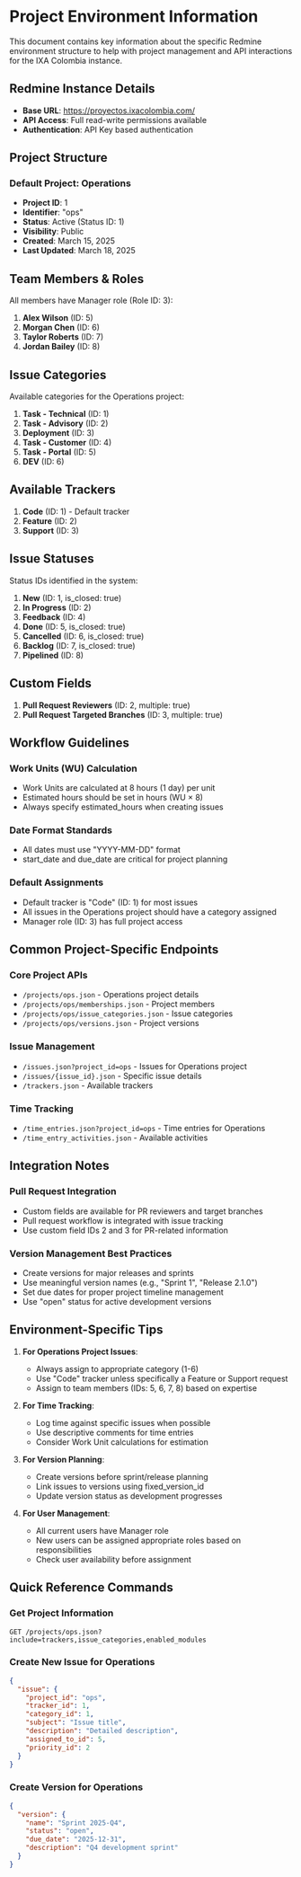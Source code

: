 # Project Environment Information

This document contains key information about the specific Redmine environment structure to help with project management and API interactions for the IXA Colombia instance.

## Redmine Instance Details

- **Base URL**: https://proyectos.ixacolombia.com/
- **API Access**: Full read-write permissions available
- **Authentication**: API Key based authentication

## Project Structure

### Default Project: Operations
- **Project ID**: 1
- **Identifier**: "ops"
- **Status**: Active (Status ID: 1)
- **Visibility**: Public
- **Created**: March 15, 2025
- **Last Updated**: March 18, 2025

## Team Members & Roles

All members have Manager role (Role ID: 3):

1. **Alex Wilson** (ID: 5)
2. **Morgan Chen** (ID: 6) 
3. **Taylor Roberts** (ID: 7)
4. **Jordan Bailey** (ID: 8)

## Issue Categories

Available categories for the Operations project:

1. **Task - Technical** (ID: 1)
2. **Task - Advisory** (ID: 2)
3. **Deployment** (ID: 3)
4. **Task - Customer** (ID: 4)
5. **Task - Portal** (ID: 5)
6. **DEV** (ID: 6)

## Available Trackers

1. **Code** (ID: 1) - Default tracker
2. **Feature** (ID: 2)
3. **Support** (ID: 3)

## Issue Statuses

Status IDs identified in the system:

1. **New** (ID: 1, is_closed: true)
2. **In Progress** (ID: 2)
3. **Feedback** (ID: 4)
4. **Done** (ID: 5, is_closed: true)
5. **Cancelled** (ID: 6, is_closed: true)
6. **Backlog** (ID: 7, is_closed: true)
7. **Pipelined** (ID: 8)

## Custom Fields

1. **Pull Request Reviewers** (ID: 2, multiple: true)
2. **Pull Request Targeted Branches** (ID: 3, multiple: true)

## Workflow Guidelines

### Work Units (WU) Calculation
- Work Units are calculated at 8 hours (1 day) per unit
- Estimated hours should be set in hours (WU × 8)
- Always specify estimated_hours when creating issues

### Date Format Standards
- All dates must use "YYYY-MM-DD" format
- start_date and due_date are critical for project planning

### Default Assignments
- Default tracker is "Code" (ID: 1) for most issues
- All issues in the Operations project should have a category assigned
- Manager role (ID: 3) has full project access

## Common Project-Specific Endpoints

### Core Project APIs
- `/projects/ops.json` - Operations project details
- `/projects/ops/memberships.json` - Project members
- `/projects/ops/issue_categories.json` - Issue categories
- `/projects/ops/versions.json` - Project versions

### Issue Management
- `/issues.json?project_id=ops` - Issues for Operations project
- `/issues/{issue_id}.json` - Specific issue details
- `/trackers.json` - Available trackers

### Time Tracking
- `/time_entries.json?project_id=ops` - Time entries for Operations
- `/time_entry_activities.json` - Available activities

## Integration Notes

### Pull Request Integration
- Custom fields are available for PR reviewers and target branches
- Pull request workflow is integrated with issue tracking
- Use custom field IDs 2 and 3 for PR-related information

### Version Management Best Practices
- Create versions for major releases and sprints
- Use meaningful version names (e.g., "Sprint 1", "Release 2.1.0")
- Set due dates for proper project timeline management
- Use "open" status for active development versions

## Environment-Specific Tips

1. **For Operations Project Issues**:
   - Always assign to appropriate category (1-6)
   - Use "Code" tracker unless specifically a Feature or Support request
   - Assign to team members (IDs: 5, 6, 7, 8) based on expertise

2. **For Time Tracking**:
   - Log time against specific issues when possible
   - Use descriptive comments for time entries
   - Consider Work Unit calculations for estimation

3. **For Version Planning**:
   - Create versions before sprint/release planning
   - Link issues to versions using fixed_version_id
   - Update version status as development progresses

4. **For User Management**:
   - All current users have Manager role
   - New users can be assigned appropriate roles based on responsibilities
   - Check user availability before assignment

## Quick Reference Commands

### Get Project Information
```
GET /projects/ops.json?include=trackers,issue_categories,enabled_modules
```

### Create New Issue for Operations
```json
{
  "issue": {
    "project_id": "ops",
    "tracker_id": 1,
    "category_id": 1,
    "subject": "Issue title",
    "description": "Detailed description",
    "assigned_to_id": 5,
    "priority_id": 2
  }
}
```

### Create Version for Operations
```json
{
  "version": {
    "name": "Sprint 2025-Q4",
    "status": "open",
    "due_date": "2025-12-31",
    "description": "Q4 development sprint"
  }
}
```